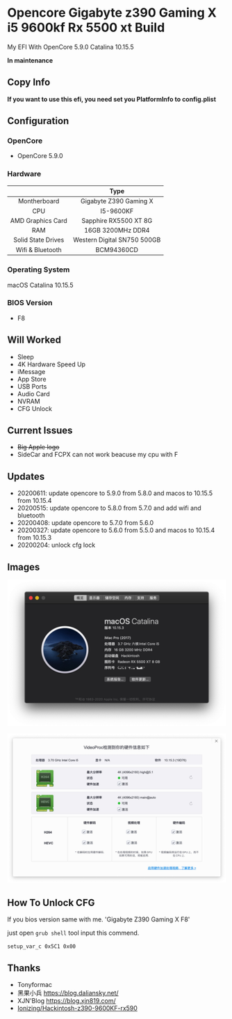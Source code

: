 # Opencore Gigabyte z390 Gaming X i5 9600kf Rx 5500 xt Build

My EFI With OpenCore 5.9.0 Catalina 10.15.5

**In maintenance**

## Copy Info

**If you want to use this efi, you need set you PlatformInfo to config.plist**

## Configuration

### OpenCore

- OpenCore 5.9.0

### Hardware

|                    |            Type             |
| :----------------: | :-------------------------: |
|    Montherboard    |   Gigabyte Z390 Gaming X    |
|        CPU         |          I5-9600KF          |
| AMD Graphics Card  |    Sapphire RX5500 XT 8G    |
|        RAM         |      16GB 3200MHz DDR4      |
| Solid State Drives | Western Digital SN750 500GB |
| Wifi & Bluetooth   |  BCM94360CD                 |

### Operating System

macOS Catalina 10.15.5

### BIOS Version

- F8

## Will Worked

- Sleep
- 4K Hardware Speed Up
- iMessage
- App Store
- USB Ports
- Audio Card
- NVRAM
- CFG Unlock

## Current Issues

- ~~Big Apple logo~~
- SideCar and FCPX can not work beacuse my cpu with F

## Updates
- 20200611: update opencore to 5.9.0 from 5.8.0 and macos to 10.15.5 from 10.15.4
- 20200515: update opencore to 5.8.0 from 5.7.0 and add wifi and bluetooth
- 20200408: update opencore to 5.7.0 from 5.6.0
- 20200327: update opencore to 5.6.0 from 5.5.0 and macos to 10.15.4 from 10.15.3
- 20200204: unlock cfg lock

## Images

![](/img/Xnip2020-02-04_16-16-37.jpg)

![](/img/Xnip2020-02-04_16-15-20.jpg)

## How To Unlock CFG

If you bios version same with me. 'Gigabyte Z390 Gaming X F8'

just open `grub shell` tool input this commend.

```grub
setup_var_c 0x5C1 0x00
```

## Thanks

- Tonyformac
- 黑果小兵 https://blog.daliansky.net/
- XJN'Blog https://blog.xjn819.com/
- [Ionizing/Hackintosh-z390-9600KF-rx590](https://github.com/Ionizing/Hackintosh-z390-9600KF-rx590)
